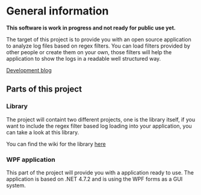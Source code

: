 # General information

**This software is work in progress and not ready for public use yet.**

The target of this project is to provide you with an open source application to analyze log files based on regex filters. You can load filters provided by other people or create them on your own, those filters will help the application to show the logs in a readable well structured way.

[Development blog][DevBlog]

## Parts of this project

### Library

The project will containt two different projects, one is the library itself, if you want to include the regex filter based log loading into your application, you can take a look at this library. 

You can find the wiki for the library [here][LibraryWiki]

### WPF application

This part of the project will provide you with a application ready to use. The application is based on .NET 4.7.2  and is using the WPF forms as a GUI system.

[DevBlog]: DevelopmentBlog/Home.md

[LibraryWiki]: Wiki/Library/Home.md
